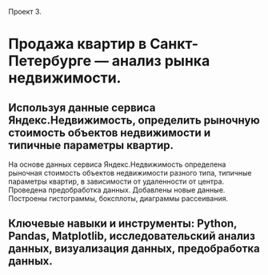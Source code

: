 Проект 3.
# Продажа квартир в Санкт-Петербурге — анализ рынка недвижимости.

## Используя данные сервиса Яндекс.Недвижимость, определить рыночную стоимость объектов недвижимости и типичные параметры квартир.

На основе данных сервиса Яндекс.Недвижимость определена рыночная стоимость
объектов недвижимости разного типа, типичные параметры квартир, в зависимости от
удаленности от центра. Проведена предобработка данных. Добавлены новые данные.
Построены гистограммы, боксплоты, диаграммы рассеивания.

## Ключевые навыки и инструменты: Python, Pandas, Matplotlib, исследовательский анализ данных, визуализация данных, предобработка данных.
